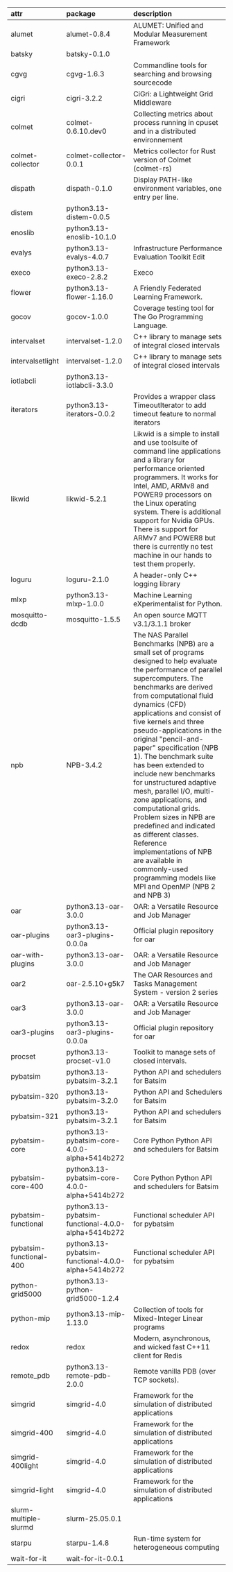 |attr|package|description|
|:-----|:------|:------|
|alumet|alumet-0.8.4|ALUMET: Unified and Modular Measurement Framework|
|batsky|batsky-0.1.0||
|cgvg|cgvg-1.6.3|Commandline tools for searching and browsing sourcecode|
|cigri|cigri-3.2.2|CiGri: a Lightweight Grid Middleware|
|colmet|colmet-0.6.10.dev0|Collecting metrics about process running in cpuset and in a distributed environnement|
|colmet-collector|colmet-collector-0.0.1|Metrics collector for Rust version of Colmet (colmet-rs)|
|dispath|dispath-0.1.0|Display PATH-like environment variables, one entry per line.|
|distem|python3.13-distem-0.0.5||
|enoslib|python3.13-enoslib-10.1.0||
|evalys|python3.13-evalys-4.0.7|Infrastructure Performance Evaluation Toolkit Edit|
|execo|python3.13-execo-2.8.2|Execo|
|flower|python3.13-flower-1.16.0|A Friendly Federated Learning Framework.|
|gocov|gocov-1.0.0|Coverage testing tool for The Go Programming Language.|
|intervalset|intervalset-1.2.0|C++ library to manage sets of integral closed intervals|
|intervalsetlight|intervalset-1.2.0|C++ library to manage sets of integral closed intervals|
|iotlabcli|python3.13-iotlabcli-3.3.0||
|iterators|python3.13-iterators-0.0.2|Provides a wrapper class TimeoutIterator to add timeout feature to normal iterators|
|likwid|likwid-5.2.1|	Likwid is a simple to install and use toolsuite of command line applications and a library for performance oriented programmers. It works for Intel, AMD, ARMv8 and POWER9 processors on the Linux operating system. There is additional support for Nvidia GPUs. There is support for ARMv7 and POWER8 but there is currently no test machine in our hands to test them properly. |
|loguru|loguru-2.1.0|A header-only C++ logging library|
|mlxp|python3.13-mlxp-1.0.0|Machine Learning eXperimentalist for Python.|
|mosquitto-dcdb|mosquitto-1.5.5|An open source MQTT v3.1/3.1.1 broker|
|npb|NPB-3.4.2|The NAS Parallel Benchmarks (NPB) are a small set of programs designed to help evaluate the performance of parallel supercomputers. The benchmarks are derived from computational fluid dynamics (CFD) applications and consist of five kernels and three pseudo-applications in the original "pencil-and-paper" specification (NPB 1). The benchmark suite has been extended to include new benchmarks for unstructured adaptive mesh, parallel I/O, multi-zone applications, and computational grids.  Problem sizes in NPB are predefined and indicated as different classes. Reference implementations of NPB are available in commonly-used programming models like MPI and OpenMP (NPB 2 and NPB 3) |
|oar|python3.13-oar-3.0.0|OAR: a Versatile Resource and Job Manager|
|oar-plugins|python3.13-oar3-plugins-0.0.0a|Official plugin repository for oar|
|oar-with-plugins|python3.13-oar-3.0.0|OAR: a Versatile Resource and Job Manager|
|oar2|oar-2.5.10+g5k7|The OAR Resources and Tasks Management System - version 2 series|
|oar3|python3.13-oar-3.0.0|OAR: a Versatile Resource and Job Manager|
|oar3-plugins|python3.13-oar3-plugins-0.0.0a|Official plugin repository for oar|
|procset|python3.13-procset-v1.0|Toolkit to manage sets of closed intervals.|
|pybatsim|python3.13-pybatsim-3.2.1|Python API and schedulers for Batsim|
|pybatsim-320|python3.13-pybatsim-3.2.0|Python API and Schedulers for Batsim|
|pybatsim-321|python3.13-pybatsim-3.2.1|Python API and schedulers for Batsim|
|pybatsim-core|python3.13-pybatsim-core-4.0.0-alpha+5414b272|Core Python Python API and schedulers for Batsim|
|pybatsim-core-400|python3.13-pybatsim-core-4.0.0-alpha+5414b272|Core Python Python API and schedulers for Batsim|
|pybatsim-functional|python3.13-pybatsim-functional-4.0.0-alpha+5414b272|Functional scheduler API for pybatsim|
|pybatsim-functional-400|python3.13-pybatsim-functional-4.0.0-alpha+5414b272|Functional scheduler API for pybatsim|
|python-grid5000|python3.13-python-grid5000-1.2.4||
|python-mip|python3.13-mip-1.13.0|Collection of tools for Mixed-Integer Linear programs|
|redox|redox|Modern, asynchronous, and wicked fast C++11 client for Redis|
|remote_pdb|python3.13-remote-pdb-2.0.0|Remote vanilla PDB (over TCP sockets).|
|simgrid|simgrid-4.0|Framework for the simulation of distributed applications|
|simgrid-400|simgrid-4.0|Framework for the simulation of distributed applications|
|simgrid-400light|simgrid-4.0|Framework for the simulation of distributed applications|
|simgrid-light|simgrid-4.0|Framework for the simulation of distributed applications|
|slurm-multiple-slurmd|slurm-25.05.0.1||
|starpu|starpu-1.4.8|Run-time system for heterogeneous computing|
|wait-for-it|wait-for-it-0.0.1||
